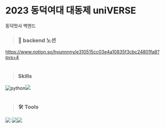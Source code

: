 # 2023 동덕여대 대동제 uniVERSE
동덕멋사 백엔드

> ### 📍 backend 노션
https://www.notion.so/hyunnnny/e310515cc03e4a10835f3cbc24801fa8?pvs=4
<br><br>

> ### Skills 
  <img src="https://img.shields.io/badge/Python-3766AB?style=flat-square&logo=Python&logoColor=white" alt="python" /><img src="https://img.shields.io/badge/Django-092E20?style=flat-square&logo=Django&logoColor=white"/><br><br>
  
<!-- tools  -->
> ### 🛠️  Tools
  <img src="https://img.shields.io/badge/Visual Studio Code-007ACC?style=flat-square&logo=Visual Studio Code&logoColor=white"/> <img src="https://img.shields.io/badge/Figma-24E1E?style=flat-square&logo=Figma&logoColor=white"/><img src="https://img.shields.io/badge/SQLite-003B57?style=flat-square&logo=sqlite&logoColor=white"/>
